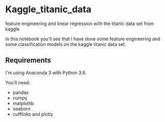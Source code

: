 # Kaggle_titanic_data
feature engineering and linear regression with the titanic data set from kaggle

In this notebook you'll see that I have done some feature engineering and some classification models on the kaggle titanic data set. 

## Requirements
I'm using Anaconda 3 with Python 3.6.

You'll need:

- pandas  
- numpy  
- matplotlib  
- seaborn  
- cufflinks and plotly  
